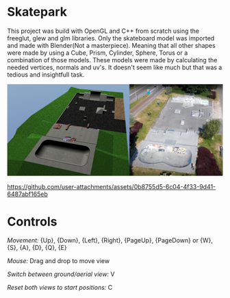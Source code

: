 # Skatepark
This project was build with OpenGL and C++ from scratch using the freeglut, glew and glm libraries. Only the skateboard model was imported and made with Blender(Not a masterpiece). Meaning that all other shapes were made by using a Cube, Prism, Cylinder, Sphere, Torus or a combination of those models. These models were made by calculating the needed vertices, normals and uv's. It doesn't seem like much but that was a tedious and insightfull task.

![Image of recreated skatepark](app/image.png)

https://github.com/user-attachments/assets/0b8755d5-6c04-4f33-9d41-6487abf165eb

# Controls
*Movement:* {Up}, {Down}, {Left}, {Right}, {PageUp}, {PageDown} or {W}, {S}, {A}, {D}, {Q}, {E}

*Mouse:* Drag and drop to move view

*Switch between ground/aerial view:* V

*Reset both views to start positions:* C
